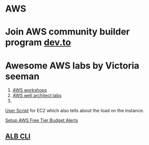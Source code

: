 # AWS

# Join AWS community builder program [dev.to](https://dev.to/aws-builders/how-to-become-an-aws-community-builder-2m79)

# Awesome AWS labs by Victoria seeman 

1. [AWS workshops](https://awsworkshop.io/)
2. [AWS well architect labs ](https://wellarchitectedlabs.com/)
3. 

[User Script](https://github.com/Ananyojha/AWS/blob/main/Bash_scripts/qwiklabs.-asg.sh) for EC2 which also tells about the load on the instance. 

[Setup AWS Free Tier Budget Alerts](https://aws.amazon.com/getting-started/hands-on/control-your-costs-free-tier-budgets/)

## [ALB CLI](https://docs.aws.amazon.com/elasticloadbalancing/latest/application/tutorial-application-load-balancer-cli.html)
